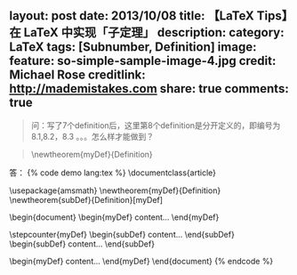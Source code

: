 layout: post
date: 2013/10/08
title: 【LaTeX Tips】在 LaTeX 中实现「子定理」
description:
category: LaTeX
tags: [Subnumber, Definition]
image:
  feature: so-simple-sample-image-4.jpg
  credit: Michael Rose
  creditlink: http://mademistakes.com
share: true
comments: true
---
> 问：写了7个definition后，这里第8个definition是分开定义的，即编号为8.1,8.2，8.3 。。。怎么样才能做到？

>    \newtheorem{myDef}{Definition}


<!--more-->

答：
{% code demo lang:tex %}
\documentclass{article}

\usepackage{amsmath}
\newtheorem{myDef}{Definition}
\newtheorem{subDef}{Definition}[myDef]

\begin{document}
\begin{myDef}
content...
\end{myDef}

\stepcounter{myDef}
\begin{subDef}
content...
\end{subDef}
\begin{subDef}
content...
\end{subDef}

\begin{myDef}
content...
\end{myDef}
\end{document}
{% endcode %}
